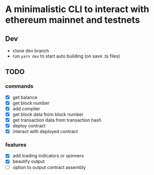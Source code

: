 # A minimalistic CLI to interact with ethereum mainnet and testnets

## Dev

* clone dev branch
* run `yarn dev` to start auto building (on save .ts files)

## TODO

### commands
- [x] get balance
- [x] get block number
- [x] add compiler
- [x] get block data from block number 
- [x] get transaction data from transaction hash 
- [x] deploy contract
- [x] interact with deployed contract 

### features
- [x] add loading indicators or spinners
- [x] beautify output 
- [ ] option to output contract assembly 
